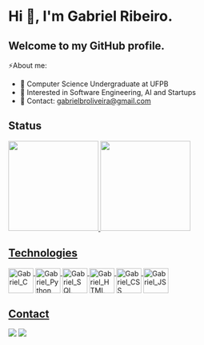# Hi 👋, I'm Gabriel Ribeiro. 
## Welcome to my GitHub profile.

⚡About me:

- 🔭 Computer Science Undergraduate at UFPB
- 🌱 Interested in Software Engineering, AI and Startups
- 📩 Contact: gabrielbroliveira@gmail.com


## Status
<div align="left">
  <a href="https://github.com/gabrielbribeiroo">
  <img height="180em" src="https://github-readme-stats.vercel.app/api?username=gabrielbribeiroo&show_icons=true&theme=dark&include_all_commits=true&count_private=true"/>
  <img height="180em" src="https://github-readme-stats.vercel.app/api/top-langs/?username=gabrielbribeiroo&layout=compact&langs_count=7&theme=dark"/>
</div>

## Technologies
<div style="display: inline_block"><cbr>
  <img align = "top" alt = "Gabriel_C" height = "50" width = "50" src="https://cdn.jsdelivr.net/gh/devicons/devicon/icons/c/c-original.svg" />
  <img align = "top" alt = "Gabriel_Python" height = "50" width = "50" src="https://cdn.jsdelivr.net/gh/devicons/devicon/icons/python/python-original.svg" /> 
  <img align = "top" alt = "Gabriel_SQL" height = "50" width = "50" src="https://cdn.jsdelivr.net/gh/devicons/devicon/icons/mysql/mysql-original.svg" /> 
  <img align = "top" alt = "Gabriel_HTML" height = "50" width = "50" src="https://cdn.jsdelivr.net/gh/devicons/devicon/icons/html5/html5-original.svg" />
  <img align = "top" alt = "Gabriel_CSS" height = "50" width = "50" src="https://cdn.jsdelivr.net/gh/devicons/devicon/icons/css3/css3-original.svg" />
  <img align = "top" alt = "Gabriel_JS" height = "50" width = "50" src="https://cdn.jsdelivr.net/gh/devicons/devicon/icons/javascript/javascript-original.svg" />
</div>

## Contact
<div> 
<a href = "mailto:gabrielbroliveira@gmail.com"><img src="https://img.shields.io/badge/-Gmail-%23333?style=for-the-badge&logo=gmail&logoColor=white" target="_blank"></a> 
<a href="https://www.instagram.com/gabrielbribeiroo/" target="_blank"><img src="https://img.shields.io/badge/-Instagram-%23E4405F?style=for-the-badge&logo=instagram&logoColor=white" target="_blank"></a>
</div>

